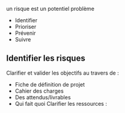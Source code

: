 un risque est un potentiel problème

- Identifier
- Prioriser
- Prévenir
- Suivre

## Identifier les risques
Clarifier et valider les objectifs au travers de :
- Fiche de définition de projet
- Cahier des charges
- Des attendus/livrables
- Qui fait quoi
Clarifier les ressources :
